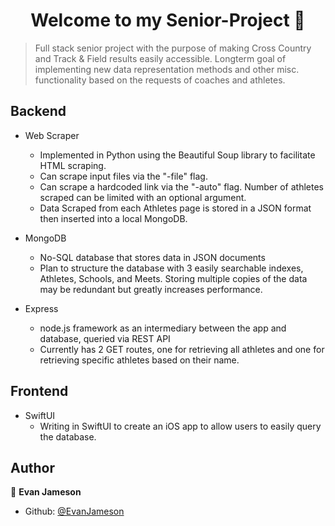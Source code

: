 <h1 align="center">Welcome to my Senior-Project 👋</h1>
<p>
</p>

> Full stack senior project with the purpose of making Cross Country and Track & Field results easily accessible. Longterm goal of implementing new data representation methods and other misc. functionality based on the requests of coaches and athletes.

## Backend

* Web Scraper
  * Implemented in Python using the Beautiful Soup library to facilitate HTML scraping. 
  * Can scrape input files via the "-file" flag.
  * Can scrape a hardcoded link via the "-auto" flag. Number of athletes scraped can be limited with an optional argument.
  * Data Scraped from each Athletes page is stored in a JSON format then inserted into a local MongoDB.
  
* MongoDB 
  * No-SQL database that stores data in JSON documents
  * Plan to structure the database with 3 easily searchable indexes, Athletes, Schools, and Meets. Storing multiple copies of the data may be redundant but greatly increases performance.

* Express 
  * node.js framework as an intermediary between the app and database, queried via REST API
  * Currently has 2 GET routes, one for retrieving all athletes and one for retrieving specific athletes based on their name.

## Frontend

* SwiftUI 
  * Writing in SwiftUI to create an iOS app to allow users to easily query the database.

## Author

👤 **Evan Jameson**

* Github: [@EvanJameson](https://github.com/EvanJameson)
